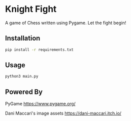 # Knight Fight

A game of Chess written using Pygame. Let the fight begin!

## Installation

```bash
pip install -r requirements.txt
```

## Usage

```bash
python3 main.py
```

## Powered By

PyGame https://www.pygame.org/

Dani Maccari's image assets https://dani-maccari.itch.io/
